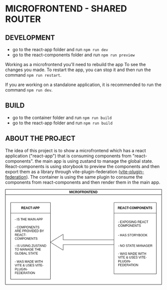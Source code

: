 # MICROFRONTEND - SHARED ROUTER

## DEVELOPMENT

- go to the react-app folder and run `npm run dev`
- go to the react-components folder and run `npm run preview`

Working as a microfrontend you'll need to rebuild the app To see the changes you made. To restart the app, you can stop it and then run the command `npm run restart`.

If you are working on a standalone application, it is recommended to run the command `npm run dev`.

## BUILD

- go to the container folder and run `npm run build`
- go to the react-app folder and run `npm run build`

## ABOUT THE PROJECT

The idea of ​​this project is to show a microfrontend which has a react application ("react-app") that is consuming components from "react-components".
the main app is using zustand to manage the global state. React-components is using storybook to preview the components and then export them as a library through vite-plugin-federation ([vite-plugin-federation](https://github.com/originjs/vite-plugin-federation)). The container is using the same plugin to consume the components from react-components and then render them in the main app.

![microfrontend diagram](./mfe-diagram.png)
